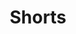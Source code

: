 ---
title: "Shorts"

outputs:
    - html
    - json
menu:
    main:
        weight: -60
        params: 
            icon: writing
            link: "https://echen.io/shorts"
---